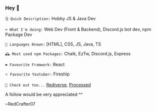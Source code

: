 ### Hey 👋
`🗒️ Quick Description:` Hobby JS & Java Dev

`⌨️ What I'm doing:` Web Dev (Front & Backend), Discord.js bot dev, npm Package Dev

`🤔 Languages Known:` \[HTML\], CSS, JS, Java, TS

`🕰️ Most used npm Packages:` Chalk, EzTw, Discord.js, Express

`❤️ Favourite Framwork:` React

`⭐ Favourite Youtuber:` Fireship

`👀 Check out too...` [Rediverse](https://github.com/Rediverse), [Processed](https://github.com/ProcessedMod)


A follow would be very appreciated ^^

~RedCrafter07
